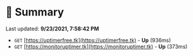 # 📖 Summary
Last updated: **9/23/2021, 7:58:42 PM**

- `GET` [https://uptimerfree.tk](https://uptimerfree.tk) - **Up** (936ms)
- `GET` [https://monitoruptimer.tk](https://monitoruptimer.tk) - **Up** (373ms)
